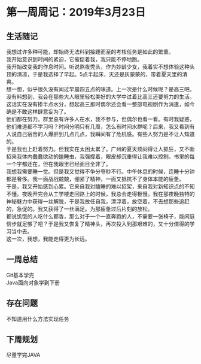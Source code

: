 # 第一周周记：2019年3月23日

## 生活随记

  我想过许多种可能，却始终无法料到接踵而至的考核任务是如此的繁重。  
  我开始意识到时间的紧迫，它催促着我，我只能不停地跑。  
  我开始改变我的作息时间。听说熬夜秃头，作为妙龄少女，我着实不想体验这种头顶的清凉，于是我选择了早起。5点半起床，天还是灰蒙蒙的，带着夏天里的清爽。  
  想一想，似乎很久没有闻过早晨四五点的味道。上一次是什么时候呢？是高三吧。  
  没有料想到，我会在那些大人眼里轻松美好的大学中过着比高三还要努力的生活。  
  这话实在没有掺半点水分，想起高三那时偶尔还会看一整部电视剧作为消遣，如今确是不敢这样肆意妄为了。  
  他们都在努力。群里总有许多人在水，我不参与，但偶尔也看一看。有时我疑惑，他们难道都不学习吗？时间分明只有几周，怎么有时间水群呢？后来，我又看到有人说自己宿舍的人爆肝到几点几点，我瞬间有了危机感。有些人努力是不让人知道的。  
  于是我也上赶着努力。但我实在太困太累了。广州的夏天烦闷得让人抓狂，又不断招来我体内蠢蠢欲动的瞌睡虫，我强撑着，眼皮却沉重得让我难以控制。书里的每一个字都还在，但在我眼里已经面目全非了。  
  我想我需要睡一觉。但是我又觉得不争分夺秒不行。中午休息的时候，连睡十分钟都是奢侈。我一面战战兢兢，绷紧了精神，一面又抵抗不了身体本能的疲惫。  
  于是，我又开始感到心累。它来自我对瞌睡的难以招架，来自我对新知识点的不知不懂。夜晚开完会从工学楼走回路上的时候，我总会走得极慢。我在那夜晚独特的神秘魅力中获得一丝解脱，于是我放任自我，漂浮着，放空着，不去想那些追赶的，急促的。我又获得了一丝满足。为那疲惫过后片刻的放松。  
  都说饥饿的人吃什么都香，那么对于一个一直奔跑的人，不需要一张椅子，能闲庭信步就足够了吧？于是我又恢复了精神头，再次投入到那艰难的，又十分值得的学习当中去。  
  这一次，我想，我能走得更为长远。  

## 一周总结

Git基本学完  
Java面向对象学到下册  

## 存在问题

不知道用什么方法实现任务  

## 下周规划

尽量学完JAVA  



